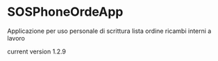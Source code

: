 # SOSPhoneOrdeApp
Applicazione per uso personale di scrittura lista ordine ricambi interni a lavoro

current version 1.2.9
